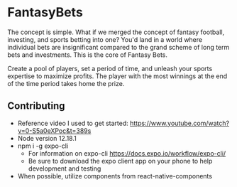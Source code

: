 # FantasyBets

The concept is simple. What if we merged the concept of fantasy football, investing, and sports betting into one? You'd land in a world where individual bets are insignificant compared to the grand scheme of long term bets and investments. This is the core of Fantasy Bets.

Create a pool of players, set a period of time, and unleash your sports expertise to maximize profits. The player with the most winnings at the end of the time period takes home the prize.


## Contributing

- Reference video I used to get started: https://www.youtube.com/watch?v=0-S5a0eXPoc&t=389s
- Node version 12.18.1
- npm i -g expo-cli
  - For information on expo-cli https://docs.expo.io/workflow/expo-cli/
  - Be sure to download the expo client app on your phone to help development and testing
- When possible, utilize components from react-native-components
